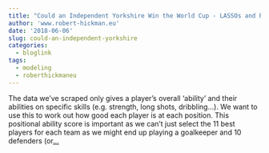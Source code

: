 ```yaml
---
title: "Could an Independent Yorkshire Win the World Cup - LASSOs and Player Positions"
author: 'www.robert-hickman.eu'
date: '2018-06-06'
slug: could-an-independent-yorkshire
categories:
  - bloglink
tags:
  - modeling
  - roberthickmaneu
---
```


The data we’ve scraped only gives a player’s overall ‘ability’ and their abilities on specific skills (e.g. strength, long shots, dribbling…). We want to use this to work out how good each player is at each position. This positional ability score is important as we can’t just select the 11 best players for each team as we might end up playing a goalkeeper and 10 defenders (or[... <i class="fas fa-external-link-alt"></i>](http://www.robert-hickman.eu/post/yorkshire_world_cup_2/)

